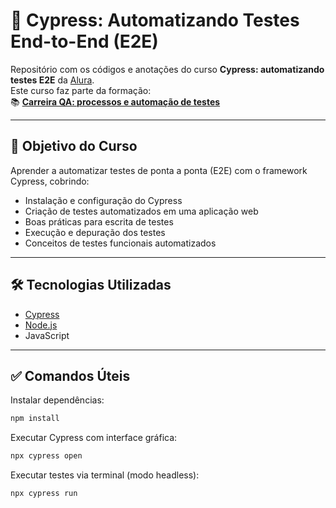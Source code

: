 # 🧪 Cypress: Automatizando Testes End-to-End (E2E)

Repositório com os códigos e anotações do curso **Cypress: automatizando testes E2E** da [Alura](https://www.alura.com.br).  
Este curso faz parte da formação:  
📚 **[Carreira QA: processos e automação de testes](https://cursos.alura.com.br/formacao-carreira-tester-qa)**

---

## 🚀 Objetivo do Curso

Aprender a automatizar testes de ponta a ponta (E2E) com o framework Cypress, cobrindo:

- Instalação e configuração do Cypress
- Criação de testes automatizados em uma aplicação web
- Boas práticas para escrita de testes
- Execução e depuração dos testes
- Conceitos de testes funcionais automatizados

---

## 🛠️ Tecnologias Utilizadas

- [Cypress](https://www.cypress.io/)
- [Node.js](https://nodejs.org/)
- JavaScript

---

## ✅ Comandos Úteis

Instalar dependências:

```bash
npm install
```

Executar Cypress com interface gráfica:
```bash
npx cypress open
```
Executar testes via terminal (modo headless):
```bash
npx cypress run
```

